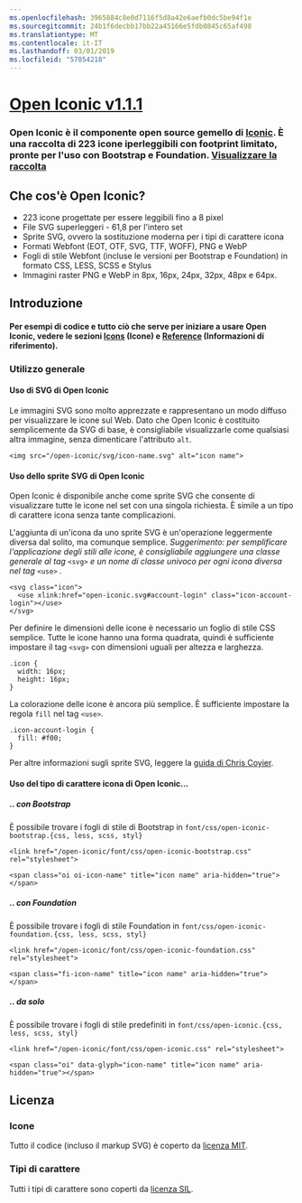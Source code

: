```yaml
---
ms.openlocfilehash: 3965884c8e0d7116f5d8a42e6aefb0dc5be94f1e
ms.sourcegitcommit: 24b1f6decbb17bb22a45166e5fdb0845c65af498
ms.translationtype: MT
ms.contentlocale: it-IT
ms.lasthandoff: 03/01/2019
ms.locfileid: "57054218"
---
```

<a name="open-iconic-v111httpuseiconiccomopen"></a>[Open Iconic v1.1.1](http://useiconic.com/open)
===========

### <a name="open-iconic-is-the-open-source-sibling-of-iconichttpuseiconiccom-it-is-a-hyper-legible-collection-of-223-icons-with-a-tiny-footprintmdashready-to-use-with-bootstrap-and-foundation-view-the-collectionhttpuseiconiccomopenicons"></a>Open Iconic è il componente open source gemello di [Iconic](http://useiconic.com). È una raccolta di 223 icone iperleggibili con footprint limitato, pronte per l'uso con Bootstrap e Foundation. [Visualizzare la raccolta](http://useiconic.com/open#icons)



## <a name="whats-in-open-iconic"></a>Che cos'è Open Iconic?

* 223 icone progettate per essere leggibili fino a 8 pixel
* File SVG superleggeri - 61,8 per l'intero set 
* Sprite SVG, ovvero la sostituzione moderna per i tipi di carattere icona
* Formati Webfont (EOT, OTF, SVG, TTF, WOFF), PNG e WebP
* Fogli di stile Webfont (incluse le versioni per Bootstrap e Foundation) in formato CSS, LESS, SCSS e Stylus
* Immagini raster PNG e WebP in 8px, 16px, 24px, 32px, 48px e 64px.


## <a name="getting-started"></a>Introduzione

#### <a name="for-code-samples-and-everything-else-you-need-to-get-started-with-open-iconic-check-out-our-iconshttpuseiconiccomopenicons-and-referencehttpuseiconiccomopenreference-sections"></a>Per esempi di codice e tutto ciò che serve per iniziare a usare Open Iconic, vedere le sezioni [Icons](http://useiconic.com/open#icons) (Icone) e [Reference](http://useiconic.com/open#reference) (Informazioni di riferimento).

### <a name="general-usage"></a>Utilizzo generale

#### <a name="using-open-iconics-svgs"></a>Uso di SVG di Open Iconic

Le immagini SVG sono molto apprezzate e rappresentano un modo diffuso per visualizzare le icone sul Web. Dato che Open Iconic è costituito semplicemente da SVG di base, è consigliabile visualizzarle come qualsiasi altra immagine, senza dimenticare l'attributo `alt`.

```
<img src="/open-iconic/svg/icon-name.svg" alt="icon name">
```

#### <a name="using-open-iconics-svg-sprite"></a>Uso dello sprite SVG di Open Iconic

Open Iconic è disponibile anche come sprite SVG che consente di visualizzare tutte le icone nel set con una singola richiesta. È simile a un tipo di carattere icona senza tante complicazioni.

L'aggiunta di un'icona da uno sprite SVG è un'operazione leggermente diversa dal solito, ma comunque semplice. *Suggerimento: per semplificare l'applicazione degli stili alle icone, è consigliabile aggiungere una classe generale al tag*  `<svg>` *e un nome di classe univoco per ogni icona diversa nel tag*  `<use>` *.*  

```
<svg class="icon">
  <use xlink:href="open-iconic.svg#account-login" class="icon-account-login"></use>
</svg>
```

Per definire le dimensioni delle icone è necessario un foglio di stile CSS semplice. Tutte le icone hanno una forma quadrata, quindi è sufficiente impostare il tag `<svg>` con dimensioni uguali per altezza e larghezza.

```
.icon {
  width: 16px;
  height: 16px;
}
```

La colorazione delle icone è ancora più semplice. È sufficiente impostare la regola `fill` nel tag `<use>`.

```
.icon-account-login {
  fill: #f00;
}
```

Per altre informazioni sugli sprite SVG, leggere la [guida di Chris Coyier](http://css-tricks.com/svg-sprites-use-better-icon-fonts/).

#### <a name="using-open-iconics-icon-font"></a>Uso del tipo di carattere icona di Open Iconic...


##### <a name="with-bootstrap"></a>.. con Bootstrap

È possibile trovare i fogli di stile di Bootstrap in `font/css/open-iconic-bootstrap.{css, less, scss, styl}`


```
<link href="/open-iconic/font/css/open-iconic-bootstrap.css" rel="stylesheet">
```


```
<span class="oi oi-icon-name" title="icon name" aria-hidden="true"></span>
```

##### <a name="with-foundation"></a>.. con Foundation

È possibile trovare i fogli di stile Foundation in `font/css/open-iconic-foundation.{css, less, scss, styl}`

```
<link href="/open-iconic/font/css/open-iconic-foundation.css" rel="stylesheet">
```


```
<span class="fi-icon-name" title="icon name" aria-hidden="true"></span>
```

##### <a name="on-its-own"></a>.. da solo

È possibile trovare i fogli di stile predefiniti in `font/css/open-iconic.{css, less, scss, styl}`

```
<link href="/open-iconic/font/css/open-iconic.css" rel="stylesheet">
```

```
<span class="oi" data-glyph="icon-name" title="icon name" aria-hidden="true"></span>
```


## <a name="license"></a>Licenza

### <a name="icons"></a>Icone

Tutto il codice (incluso il markup SVG) è coperto da [licenza MIT](http://opensource.org/licenses/MIT).

### <a name="fonts"></a>Tipi di carattere

Tutti i tipi di carattere sono coperti da [licenza SIL](http://scripts.sil.org/cms/scripts/page.php?item_id=OFL_web).
